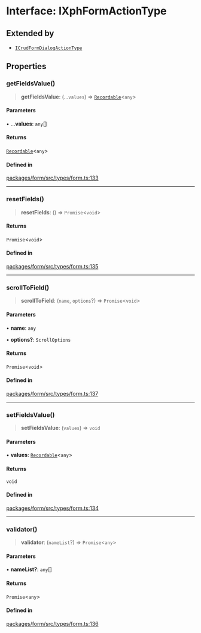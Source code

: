 # Interface: IXphFormActionType

## Extended by

- [`ICrudFormDialogActionType`](ICrudFormDialogActionType.md)

## Properties

### getFieldsValue()

> **getFieldsValue**: (...`values`) => [`Recordable`](../type-aliases/Recordable.md)\<`any`\>

#### Parameters

• ...**values**: `any`[]

#### Returns

[`Recordable`](../type-aliases/Recordable.md)\<`any`\>

#### Defined in

[packages/form/src/types/form.ts:133](https://github.com/XiaoPiHong/xph-crud/blob/300d288b2cb7d1d481589252292dd1816109678d/packages/form/src/types/form.ts#L133)

***

### resetFields()

> **resetFields**: () => `Promise`\<`void`\>

#### Returns

`Promise`\<`void`\>

#### Defined in

[packages/form/src/types/form.ts:135](https://github.com/XiaoPiHong/xph-crud/blob/300d288b2cb7d1d481589252292dd1816109678d/packages/form/src/types/form.ts#L135)

***

### scrollToField()

> **scrollToField**: (`name`, `options`?) => `Promise`\<`void`\>

#### Parameters

• **name**: `any`

• **options?**: `ScrollOptions`

#### Returns

`Promise`\<`void`\>

#### Defined in

[packages/form/src/types/form.ts:137](https://github.com/XiaoPiHong/xph-crud/blob/300d288b2cb7d1d481589252292dd1816109678d/packages/form/src/types/form.ts#L137)

***

### setFieldsValue()

> **setFieldsValue**: (`values`) => `void`

#### Parameters

• **values**: [`Recordable`](../type-aliases/Recordable.md)\<`any`\>

#### Returns

`void`

#### Defined in

[packages/form/src/types/form.ts:134](https://github.com/XiaoPiHong/xph-crud/blob/300d288b2cb7d1d481589252292dd1816109678d/packages/form/src/types/form.ts#L134)

***

### validator()

> **validator**: (`nameList`?) => `Promise`\<`any`\>

#### Parameters

• **nameList?**: `any`[]

#### Returns

`Promise`\<`any`\>

#### Defined in

[packages/form/src/types/form.ts:136](https://github.com/XiaoPiHong/xph-crud/blob/300d288b2cb7d1d481589252292dd1816109678d/packages/form/src/types/form.ts#L136)
